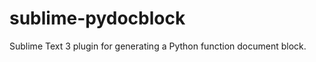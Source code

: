 sublime-pydocblock
==================

Sublime Text 3 plugin for generating a Python function document block.